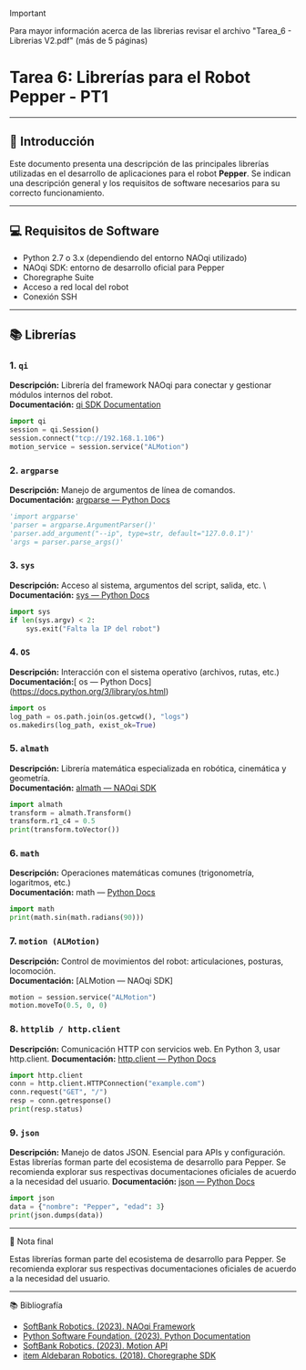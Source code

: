 >[!Important]
>Para mayor información acerca de las librerias revisar el archivo "Tarea_6 - Librerias V2.pdf" (más de 5 páginas)

# Tarea 6: Librerías para el Robot Pepper - PT1

---

## 📘 Introducción

Este documento presenta una descripción de las principales librerías utilizadas en el desarrollo de aplicaciones para el robot **Pepper**. Se indican una descripción general y los requisitos de software necesarios para su correcto funcionamiento.

---

## 💻 Requisitos de Software

- Python 2.7 o 3.x (dependiendo del entorno NAOqi utilizado)
- NAOqi SDK: entorno de desarrollo oficial para Pepper
- Choregraphe Suite
- Acceso a red local del robot
- Conexión SSH

---

## 📚 Librerías

### 1. `qi`

**Descripción:** Librería del framework NAOqi para conectar y gestionar módulos internos del robot.  
**Documentación:** [qi SDK Documentation](http://doc.aldebaran.com/2-5/dev/naoqi/index.html)
```python
import qi
session = qi.Session()
session.connect("tcp://192.168.1.106")
motion_service = session.service("ALMotion")
```
### 2.  `argparse`

**Descripción:** Manejo de argumentos de línea de comandos.\
**Documentación:** [argparse — Python Docs ](https://docs.python.org/3/library/argparse.html)
```python
'import argparse'
'parser = argparse.ArgumentParser()'
'parser.add_argument("--ip", type=str, default="127.0.0.1")'
'args = parser.parse_args()'
```
### 3. `sys`

**Descripción:** Acceso al sistema, argumentos del script, salida, etc. \ 
**Documentación:** [sys — Python Docs](https://docs.python.org/3/library/sys.html)

```python
import sys
if len(sys.argv) < 2:
    sys.exit("Falta la IP del robot")
```
### 4. `OS`

**Descripción:** Interacción con el sistema operativo (archivos, rutas, etc.)\
**Documentación:**[ os — Python Docs] (https://docs.python.org/3/library/os.html)
```python
import os
log_path = os.path.join(os.getcwd(), "logs")
os.makedirs(log_path, exist_ok=True)
```
### 5. `almath`

**Descripción:** Librería matemática especializada en robótica, cinemática y geometría.\
**Documentación:** [almath — NAOqi SDK](http://doc.aldebaran.com/2-5/naoqi/motion/control-cartesian.html)
```python
import almath
transform = almath.Transform()
transform.r1_c4 = 0.5
print(transform.toVector())
```
### 6. `math`

**Descripción:** Operaciones matemáticas comunes (trigonometría, logaritmos, etc.)\
**Documentación:** math — [Python Docs](https://docs.python.org/3/library/math.html)
```python
import math
print(math.sin(math.radians(90)))
```

### 7. `motion (ALMotion)`

**Descripción:** Control de movimientos del robot: articulaciones, posturas, locomoción.\
**Documentación:** [ALMotion — NAOqi SDK] 
```python
motion = session.service("ALMotion")
motion.moveTo(0.5, 0, 0)
```

### 8. `httplib / http.client`

**Descripción:** Comunicación HTTP con servicios web. En Python 3, usar http.client.
**Documentación:** [http.client — Python Docs](https://docs.python.org/3/library/http.client.html)
```python
import http.client
conn = http.client.HTTPConnection("example.com")
conn.request("GET", "/")
resp = conn.getresponse()
print(resp.status)
```
### 9. `json`

**Descripción:** Manejo de datos JSON. Esencial para APIs y configuración.
Estas librerías forman parte del ecosistema de desarrollo para Pepper. Se recomienda explorar sus respectivas documentaciones oficiales de acuerdo a la necesidad del usuario.
**Documentación:** [json — Python Docs](https://docs.python.org/3/library/json.html)
```python
import json
data = {"nombre": "Pepper", "edad": 3}
print(json.dumps(data))
```
---
📝 Nota final

Estas librerías forman parte del ecosistema de desarrollo para Pepper. Se recomienda explorar sus respectivas documentaciones oficiales de acuerdo a la necesidad del usuario.

---
📚 Bibliografía

 - [SoftBank Robotics. (2023). NAOqi Framework](http://doc.aldebaran.com/2-5/index.html)
 - [Python Software Foundation. (2023). Python Documentation](https://docs.python.org/3/)
 - [SoftBank Robotics. (2023). Motion API](http://doc.aldebaran.com/2-5/naoqi/motion/almotion.html)
 - [item Aldebaran Robotics. (2018). Choregraphe SDK](http://doc.aldebaran.com/2-5/software/choregraphe/index.html)
